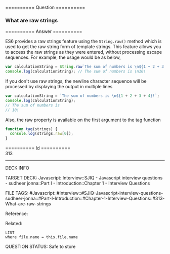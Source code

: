========== Question ==========  

### What are raw strings  

========== Answer ==========  

ES6 provides a raw strings feature using the `String.raw()` method which is used
to get the raw string form of template strings. This feature allows you to
access the raw strings as they were entered, without processing escape
sequences. For example, the usage would be as below,

```javascript
var calculationString = String.raw`The sum of numbers is \n${1 + 2 + 3 + 4}!`;
console.log(calculationString); // The sum of numbers is \n10!
```

If you don't use raw strings, the newline character sequence will be processed
by displaying the output in multiple lines

```javascript
var calculationString = `The sum of numbers is \n${1 + 2 + 3 + 4}!`;
console.log(calculationString);
// The sum of numbers is
// 10!
```

Also, the raw property is available on the first argument to the tag function

```javascript
function tag(strings) {
  console.log(strings.raw[0]);
}
```

========== Id ==========  
313

---

DECK INFO

TARGET DECK: Javascript::Interview::SJIQ - Javascript interview questions - sudheer jonna::Part I - Introduction::Chapter 1 - Interview Questions

FILE TAGS: #Javascript::#Interview::#SJIQ-Javascript-interview-questions-sudheer-jonna::#Part-I-Introduction::#Chapter-1-Interview-Questions::#313-What-are-raw-strings

Reference:

Related:

```dataview
LIST
where file.name = this.file.name
```

QUESTION STATUS: Safe to store
